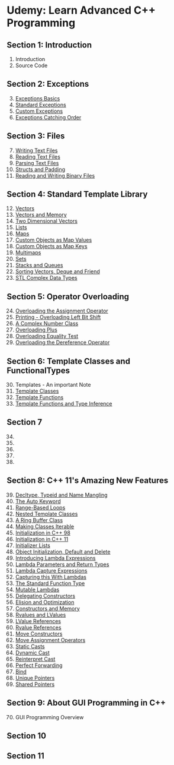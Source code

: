 # Udemy: Learn Advanced C++ Programming

## Section 1: Introduction

1. Introduction
2. Source Code

## Section 2: Exceptions

3. [Exceptions Basics](./BasicExceptions/)
4. [Standard Exceptions](./StandardExceptions/)
5. [Custom Exceptions](./CustomExceptions/)
6. [Exceptions Catching Order](./CatchingSubclassExceptions/)

## Section 3: Files

7. [Writing Text Files](./WritingTextFiles/)
8. [Reading Text Files](./ReadingTextFiles/)
9. [Parsing Text Files](./ParsingTextinFiles/)
10. [Structs and Padding](./StructandPadding/)
11. [Reading and Writing Binary Files](./BinaryFiles/)

## Section 4: Standard Template Library

12. [Vectors](./Vectors)
13. [Vectors and Memory](./VectorsandMemory)
14. [Two Dimensional Vectors](./TwoDimensionalVectors)
15. [Lists](./Lists)
16. [Maps](./Maps)
17. [Custom Objects as Map Values](./CustomObjectsasMapValues)
18. [Custom Objects as Map Keys](./CustomObjectsasMapKeys)
19. [Multimaps](./Multimaps)
20. [Sets](./Sets)
21. [Stacks and Queues](./StackandQueue)
22. [Sorting Vectors, Deque and Friend](./SortingVectors)
23. [STL Complex Data Types](./STLComplexDataTypes)

## Section 5: Operator Overloading

24. [Overloading the Assignment Operator](./OverloadingtheAssignmentOperator)
25. [Printing - Overloading Left Bit Shift](./OverloadingtheInsertionOperatorforPrinting)
26. [A Complex Number Class](./AComplexNumberClass)
27. [Overloading Plus](./OverloadingPlus)
28. [Overloading Equality Test](./OverloadingComparisonOperators)
29. [Overloading the Dereference Operator](./OverloadingtheDereferenceOperator)

## Section 6: Template Classes and FunctionalTypes

30. Templates - An important Note
31. [Template Classes](./TemplateClasses)
32. [Template Functions](./TemplateFunctions)
33. [Template Functions and Type Inference](./TemplateFunctionsandTypeInference)

## Section 7

34.
35.
36.
37.
38.

## Section 8: C++ 11's Amazing New Features

39. [Decltype, Typeid and Name Mangling](./DecltypeandTypeid/)
40. [The Auto Keyword](./TheautoKeyword/)
41. [Range-Based Loops](./EnhancedForLoop/)
42. [Nested Template Classes](./NestedTemplateClasses/)
43. [A Ring Buffer Class](./RingBuffer)
44. [Making Classes Iterable](./IterableClasses)
45. [Initialization in C++ 98](./Cpp98Initialization)
46. [Initialization in C++ 11](./Cpp11Initialization)
47. [Initializer Lists](./InitializerLists)
48. [Object Initialization, Default and Delete](./ObjectInialization)
49. [Introducing Lambda Expressions](./IntroducingLambdaExpressions)
50. [Lambda Parameters and Return Types](./LambdaParametersandReturnTypes)
51. [Lambda Capture Expressions](./LambdaCaptureExpressions)
52. [Capturing this With Lambdas](./CaptureThisinLambda)
53. [The Standard Function Type](./FunctionalTypes)
54. [Mutable Lambdas](./MutableLamdas)
55. [Delegating Constructors](./DelegatingConstructors)
56. [Elision and Optimization](./ElisionandOptimization)
57. [Constructors and Memory](./ConstructorsandMemory)
58. [Rvalues and LValues](./RValuesandLValues)
59. [LValue References](./LValueReferences)
60. [Rvalue References](./RValueReferences)
61. [Move Constructors](./MoveConstructors)
62. [Move Assignment Operators](./MoveAssignmentOperators)
63. [Static Casts](./StaticCast)
64. [Dynamic Cast](./DynamicCast)
65. [Reinterpret Cast](./ReinterpretCast)
66. [Perfect Forwarding](./PerfectForwarding)
67. [Bind](./Bind)
68. [Unique Pointers](./UniquePointers)
69. [Shared Pointers](./SharedPointers)

## Section 9: About GUI Programming in C++

70. GUI Programming Overview

## Section 10


## Section 11
